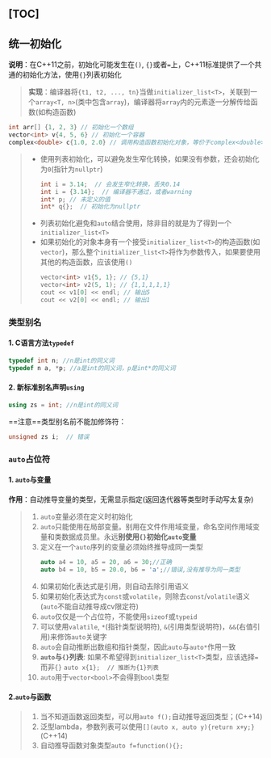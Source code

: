 [TOC]
---
## 统一初始化
**说明**：在C++11之前，初始化可能发生在`()`, `{}`或者`=`上，C++11标准提供了一个共通的初始化方法，使用`{}`列表初始化
> **实现**：编译器将`{t1, t2, ..., tn}`当做`initializer_list<T>`，关联到一个`array<T, n>`(类中包含`array`)，编译器将`array`内的元素逐一分解传给函数(如构造函数)
```cpp
int arr[] {1, 2, 3} // 初始化一个数组
vector<int> v{4, 5, 6} // 初始化一个容器
complex<double> c{1.0, 2.0} // 调用构造函数初始化对象，等价于complex<double> c(1.0, 2.0)
```




> - 使用列表初始化，可以避免发生窄化转换，如果没有参数，还会初始化为`0`(指针为`nullptr`)
>     ```cpp
>     int i = 3.14;  // 会发生窄化转换，丢失0.14
>     int i = {3.14};  // 编译器不通过，或者warning
>     int* p; // 未定义的值
>     int* q{};  // 初始化为nullptr
>     ```
> - 列表初始化避免和`auto`结合使用，除非目的就是为了得到一个`initializer_list<T>`
> - 如果初始化的对象本身有一个接受`initializer_list<T>`的构造函数(如`vector`)，那么整个`initializer_list<T>`将作为参数传入，如果要使用其他的构造函数，应该使用`()`
>     ```cpp
>     vector<int> v1{5, 1}; // {5,1}
>     vector<int> v2(5, 1); // {1,1,1,1,1}
>     cout << v1[0] << endl; // 输出5
>     cout << v2[0] << endl; // 输出1
>     ```
### 类型别名
#### 1. C语言方法`typedef`	
```cpp
typedef int n; //n是int的同义词
typedef n a, *p; //a是int的同义词，p是int*的同义词
```
#### 2. 新标准别名声明`using`
```cpp
using zs = int; //n是int的同义词
```
==注意==类型别名前不能加修饰符：
```cpp
unsigned zs i;  // 错误 
```
### `auto`占位符

#### 1. `auto`与变量
**作用**：自动推导变量的类型，无需显示指定(返回迭代器等类型时手动写太复杂)
> 1. `auto`变量必须在定义时初始化
> 2. `auto`只能使用在局部变量。别用在文件作用域变量，命名空间作用域变量和类数据成员里。永远**别使用`{}`初始化`auto`变量**
> 3. 定义在一个`auto`序列的变量必须始终推导成同一类型
>     ```cpp
>     auto a4 = 10, a5 = 20, a6 = 30;//正确
>     auto b4 = 10, b5 = 20.0, b6 = 'a';//错误,没有推导为同一类型
>     ```
> 4. 如果初始化表达式是引用，则自动去除引用语义
> 5. 如果初始化表达式为`const`或`volatile`，则除去`const`/`volatile`语义(`auto`不能自动推导成cv限定符)
> 6. `auto`仅仅是一个占位符，不能使用`sizeof`或`typeid`
> 7. 可以使用`valatile`, `*`(指针类型说明符), `&`(引用类型说明符)，`&&`(右值引用)来修饰`auto`关键字
> 8. `auto`会自动推断出数组和指针类型，因此`auto`与`auto*`作用一致
> 9. **`auto`与`{}`列表**: 如果不希望得到`initializer_list<T>`类型，应该选择`=`而非`{}`
>     `auto x{1};  // 推断为{1}列表`
> 10. `auto`用于`vector<bool>`不会得到`bool`类型

#### 2.`auto`与函数
> 1. 当不知道函数返回类型，可以用`auto f();`自动推导返回类型；(C++14)
> 2. 泛型lambda，参数列表可以使用`[](auto x, auto y){return x+y;}`(C++14)
> 3. 自动推导函数对象类型`auto f=function(){};`

